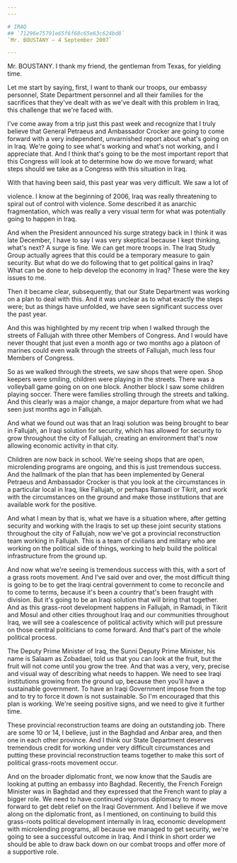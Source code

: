 ```yaml
---
---

# IRAQ
## `71296e75791e65f6f68c65e63c624bd8`
`Mr. BOUSTANY — 4 September 2007`

---
```



Mr. BOUSTANY. I thank my friend, the gentleman from Texas, for 
yielding time.

Let me start by saying, first, I want to thank our troops, our 
embassy personnel, State Department personnel and all their families 
for the sacrifices that they've dealt with as we've dealt with this 
problem in Iraq, this challenge that we're faced with.


I've come away from a trip just this past week and recognize that I 
truly believe that General Petraeus and Ambassador Crocker are going to 
come forward with a very independent, unvarnished report about what's 
going on in Iraq. We're going to see what's working and what's not 
working, and I appreciate that. And I think that's going to be the most 
important report that this Congress will look at to determine how do we 
move forward; what steps should we take as a Congress with this 
situation in Iraq.

With that having been said, this past year was very difficult. We saw 
a lot of


violence. I know at the beginning of 2006, Iraq was really threatening 
to spiral out of control with violence. Some described it as anarchic 
fragmentation, which was really a very visual term for what was 
potentially going to happen in Iraq.

And when the President announced his surge strategy back in I think 
it was late December, I have to say I was very skeptical because I kept 
thinking, what's next? A surge is fine. We can get more troops in. The 
Iraq Study Group actually agrees that this could be a temporary measure 
to gain security. But what do we do following that to get political 
gains in Iraq? What can be done to help develop the economy in Iraq? 
These were the key issues to me.

Then it became clear, subsequently, that our State Department was 
working on a plan to deal with this. And it was unclear as to what 
exactly the steps were; but as things have unfolded, we have seen 
significant success over the past year.

And this was highlighted by my recent trip when I walked through the 
streets of Fallujah with three other Members of Congress. And I would 
have never thought that just even a month ago or two months ago a 
platoon of marines could even walk through the streets of Fallujah, 
much less four Members of Congress.

So as we walked through the streets, we saw shops that were open. 
Shop keepers were smiling, children were playing in the streets. There 
was a volleyball game going on on one block. Another block I saw some 
children playing soccer. There were families strolling through the 
streets and talking. And this clearly was a major change, a major 
departure from what we had seen just months ago in Fallujah.

And what we found out was that an Iraqi solution was being brought to 
bear in Fallujah, an Iraqi solution for security, which has allowed for 
security to grow throughout the city of Fallujah, creating an 
environment that's now allowing economic activity in that city.

Children are now back in school. We're seeing shops that are open, 
microlending programs are ongoing, and this is just tremendous success. 
And the hallmark of the plan that has been implemented by General 
Petraeus and Ambassador Crocker is that you look at the circumstances 
in a particular local in Iraq, like Fallujah, or perhaps Ramadi or 
Tikrit, and work with the circumstances on the ground and make those 
institutions that are available work for the positive.

And what I mean by that is, what we have is a situation where, after 
getting security and working with the Iraqis to set up these joint 
security stations throughout the city of Fallujah, now we've got a 
provincial reconstruction team working in Fallujah. This is a team of 
civilians and military who are working on the political side of things, 
working to help build the political infrastructure from the ground up.

And now what we're seeing is tremendous success with this, with a 
sort of a grass roots movement. And I've said over and over, the most 
difficult thing is going to be to get the Iraqi central government to 
come to reconcile and to come to terms, because it's been a country 
that's been fraught with division. But it's going to be an Iraqi 
solution that will bring that together. And as this grass-root 
development happens in Fallujah, in Ramadi, in Tikrit and Mosul and 
other cities throughout Iraq and our communities throughout Iraq, we 
will see a coalescence of political activity which will put pressure on 
those central politicians to come forward. And that's part of the whole 
political process.

The Deputy Prime Minister of Iraq, the Sunni Deputy Prime Minister, 
his name is Salaam as Zobadaei, told us that you can look at the fruit, 
but the fruit will not come until you grow the tree. And that was a 
very, very, precise and visual way of describing what needs to happen. 
We need to see Iraqi institutions growing from the ground up, because 
then you'll have a sustainable government. To have an Iraqi Government 
impose from the top and to try to force it down is not sustainable. So 
I'm encouraged that this plan is working. We're seeing positive signs, 
and we need to give it further time.

These provincial reconstruction teams are doing an outstanding job. 
There are some 10 or 14, I believe, just in the Baghdad and Anbar area, 
and then one in each other province. And I think our State Department 
deserves tremendous credit for working under very difficult 
circumstances and putting these provincial reconstruction teams 
together to make this sort of political grass-roots movement occur.

And on the broader diplomatic front, we now know that the Saudis are 
looking at putting an embassy into Baghdad. Recently, the French 
Foreign Minister was in Baghdad and they expressed that the French want 
to play a bigger role. We need to have continued vigorous diplomacy to 
move forward to get debt relief on the Iraqi Government. And I believe 
if we move along on the diplomatic front, as I mentioned, on continuing 
to build this grass-roots political development internally in Iraq, 
economic development with microlending programs, all because we managed 
to get security, we're going to see a successful outcome in Iraq. And I 
think in short order we should be able to draw back down on our combat 
troops and offer more of a supportive role.